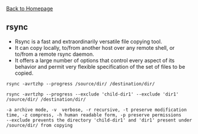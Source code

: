 [Back to Homepage](https://linuxcloudadmin.github.io)

## rsync
- Rsync is a fast and extraordinarily versatile file copying tool. 
- It can copy locally, to/from another host over any remote shell, or to/from a remote rsync daemon. 
- It offers a large number of options that control every aspect of its behavior and permit very flexible specification of the set of files to be copied.

```
rsync -avrtzhp --progress /source/dir/ /destination/dir/

rsync -avrtzhp --progress --exclude 'child-dir1' --exclude 'dir1' /source/dir/ /destination/dir/

-a archive mode, -v  verbose, -r recursive, -t preserve modification time, -z compress, -h human readable form, -p preserve permissions
--exclude prevents the directory 'child-dir1' and 'dir1' present under /source/dir/ from copying
```

